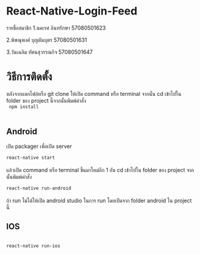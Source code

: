 # React-Native-Login-Feed

รายชื่อสมาชิก
1.นคเรศ อินทรักษา 57080501623

2.พิษณุพงศ์ บุญตันบุตร 57080501631

3.วันเฉลิม ทัศนสุวรรณกิจ 57080501647

<h1>วิธีการติดตั้ง</h1>

หลังจากแตกไฟล์หรือ git clone ให้เปิด command หรือ terminal จากนั้น cd เข้าไปใน folder ของ project นี้จากนั้นพิมพ์คำสั่ง <br/>
<code>
npm install
</code><br/>

<h2>Android</h2>
เปิด packager เพื่อเปิด server<br/>
<code>
react-native start
</code><br/>
แล้วเปิด command หรือ terminal ขึ้นมาใหม่อีก 1 อัน cd เข้าไปใน folder ของ project จากนั้นพิมพ์คำสั่ง<br/>
<code>
react-native run-android
</code><br/>
ถ้า run ไม่ได้ให้เปิด android studio ในการ run โดยเปิดจาก folder android ใน project นี้

<h2>IOS</h2>
<code>
react-native run-ios
</code>
